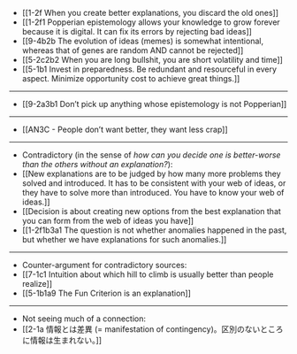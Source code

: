 - [[1-2f When you create better explanations, you discard the old ones]]
- [[1-2f1 Popperian epistemology allows your knowledge to grow forever because it is digital. It can fix its errors by rejecting bad ideas]]
- [[9-4b2b The evolution of ideas (memes) is somewhat intentional, whereas that of genes are random AND cannot be rejected]]
- [[5-2c2b2 When you are long bullshit, you are short volatility and time]]
- [[5-1b1 Invest in preparedness. Be redundant and resourceful in every aspect. Minimize opportunity cost to achieve great things.]]
---
- [[9-2a3b1 Don’t pick up anything whose epistemology is not Popperian]]
---
- [[AN3C - People don’t want better, they want less crap]]
---
- Contradictory (in the sense of *how can you decide one is better-worse than the others without an explanation?*):
- [[New explanations are to be judged by how many more problems they solved and introduced. It has to be consistent with your web of ideas, or they have to solve more than introduced. You have to know your web of ideas.]]
- [[Decision is about creating new options from the best explanation that you can form from the web of ideas you have]]
- [[1-2f1b3a1 The question is not whether anomalies happened in the past, but whether we have explanations for such anomalies.]]
---
- Counter-argument for contradictory sources:
- [[7-1c1 Intuition about which hill to climb is usually better than people realize]]
- [[5-1b1a9 The Fun Criterion is an explanation]]
---
- Not seeing much of a connection:
- [[2-1a 情報とは差異 (= manifestation of contingency)。区別のないところに情報は生まれない。]]
